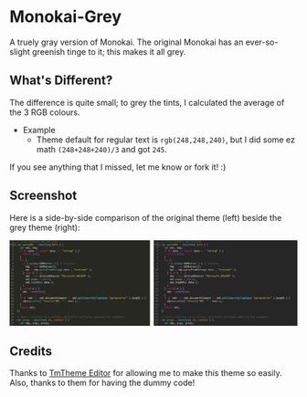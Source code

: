 # Monokai-Grey
A truely gray version of Monokai. The original Monokai has an ever-so-slight greenish tinge to it; this makes it all grey.

## What's Different?
The difference is quite small; to grey the tints, I calculated the average of the 3 RGB colours.
* Example
  * Theme default for regular text is `rgb(248,248,240)`, but I did some ez math `(248+248+240)/3` and got `245`.

If you see anything that I missed, let me know or fork it! :)

## Screenshot
Here is a side-by-side comparison of the original theme (left) beside the grey theme (right):

![Screenshot](/screenshot.png?raw=true "Screenshot")

## Credits
Thanks to [TmTheme Editor](https://github.com/aziz/tmTheme-Editor) for allowing me to make this theme so easily. Also, thanks to them for having the dummy code!
